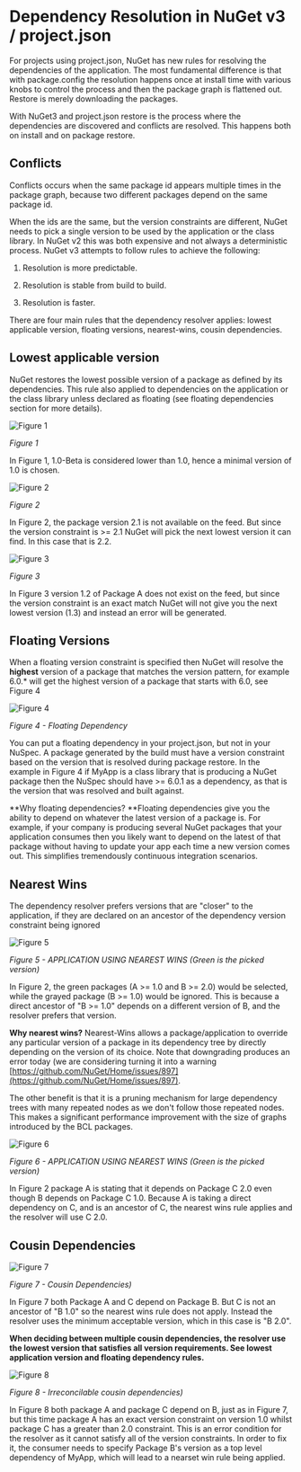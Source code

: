 # Dependency Resolution in NuGet v3 / project.json 
 
For projects using project.json, NuGet has new rules for resolving the dependencies of the application. The most fundamental difference is that with package.config the resolution happens once at install time with various knobs to control the process and then the package graph is flattened out. Restore is merely downloading the packages. 

With NuGet3 and project.json restore is the process where the dependencies are discovered and conflicts are resolved. This happens both on install and on package restore. 

## Conflicts

Conflicts occurs when the same package id appears multiple times in the package graph, because two different packages depend on the same package id. 

When the ids are the same, but the version constraints are different, NuGet needs to pick a single version to be used by the application or the class library. In NuGet v2 this was both expensive and not always a deterministic process. NuGet v3 attempts to follow rules to achieve the following: 

1. Resolution is more predictable. 

2. Resolution is stable from build to build. 

3. Resolution is faster. 

There are four main rules that the dependency resolver applies: lowest applicable version, floating versions, nearest-wins, cousin dependencies. 

## Lowest applicable version  ##

NuGet restores the lowest possible version of a package as defined by its dependencies. This rule also applied to dependencies on the application or the class library unless declared as floating (see floating dependencies section for more details).  

![Figure 1](/images/consume/projectJson-dependency-1.png)

*Figure 1*

In Figure 1, 1.0-Beta is considered lower than 1.0, hence a minimal version of 1.0 is chosen.

![Figure 2](/images/consume/projectJson-dependency-2.png)

*Figure 2*

In Figure 2, the package version 2.1 is not available on the feed. But since the version constraint is >= 2.1 NuGet will pick the next lowest version it can find. In this case that is 2.2.

![Figure 3](/images/consume/projectJson-dependency-3.png)

*Figure 3*

In Figure 3 version 1.2 of Package A does not exist on the feed, but since the version constraint is an exact match NuGet will not give you the next lowest version (1.3) and instead an error will be generated.

## Floating Versions

When a floating version constraint is specified then NuGet will resolve the **highest** version of a package that matches the version pattern, for example 6.0.* will get the highest version of a package that starts with 6.0, see Figure 4 

![Figure 4](/images/consume/projectJson-dependency-4.png)

*Figure 4 - Floating Dependency*

You can put a floating dependency in your project.json, but not in your NuSpec. A package generated by the build must have a version constraint based on the version that is resolved during package restore. In the example in Figure 4 if MyApp is a class library that is producing a NuGet package then the NuSpec should have >= 6.0.1 as a dependency, as that is the version that was resolved and built against.

**Why floating dependencies? **Floating dependencies give you the ability to depend on whatever the latest version of a package is. For example, if your company is producing several NuGet packages that your application consumes then you likely want to depend on the latest of that package without having to update your app each time a new version comes out. This simplifies tremendously continuous integration scenarios.

## Nearest Wins
The dependency resolver prefers versions that are "closer" to the application, if they are declared on an ancestor of the dependency version constraint being ignored

![Figure 5](/images/consume/projectJson-dependency-5.png)

*Figure 5 - APPLICATION USING NEAREST WINS (Green is the picked version)*

In Figure 2, the green packages (A >= 1.0 and B >= 2.0) would be selected, while the grayed package (B >= 1.0) would be ignored. This is because a direct ancestor of "B >= 1.0" depends on a different version of B, and the resolver prefers that version.

**Why nearest wins?** Nearest-Wins allows a package/application to override any particular version of a package in its dependency tree by directly depending on the version of its choice. Note that downgrading produces an error today (we are considering turning it into a warning [https://github.com/NuGet/Home/issues/897](https://github.com/NuGet/Home/issues/897).

The other benefit is that it is a pruning mechanism for large dependency trees with many repeated nodes as we don't follow those repeated nodes. This makes a significant performance improvement with the size of graphs introduced by the BCL packages.

![Figure 6](/images/consume/projectJson-dependency-6.png)

*Figure 6 - APPLICATION USING NEAREST WINS (Green is the picked version)*

In Figure 2 package A is stating that it depends on Package C 2.0 even though B depends on Package C 1.0. Because A is taking a direct dependency on C, and is an ancestor of C, the nearest wins rule applies and the resolver will use C 2.0. 

## Cousin Dependencies ##

![Figure 7](/images/consume/projectJson-dependency-7.png)

*Figure 7 - Cousin Dependencies)*

In Figure 7 both Package A and C depend on Package B. But C is not an ancestor of "B 1.0" so the nearest wins rule does not apply. Instead the resolver uses the minimum acceptable version, which in this case is "B 2.0".

**When deciding between multiple cousin dependencies, the resolver use the lowest version that satisfies all version requirements.  See lowest application version and floating dependency rules.**

![Figure 8](/images/consume/projectJson-dependency-8.png)

*Figure 8 - Irreconcilable cousin dependencies)*

In Figure 8 both package A and package C depend on B, just as in Figure 7, but this time package A has an exact version constraint on version 1.0 whilst package C has a greater than 2.0 constraint. This is an error condition for the resolver as it cannot satisfy all of the version constraints. In order to fix it, the consumer needs to specify Package B's version as a top level dependency of MyApp, which will lead to a nearset win rule being applied.